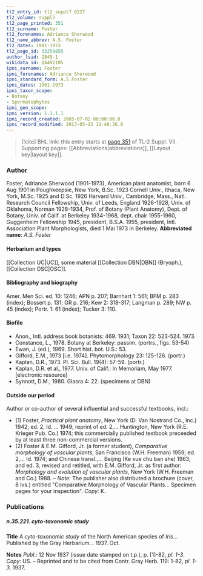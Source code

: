 ```yaml
---
tl2_entry_id: tl2_suppl7_0227
tl2_volume: suppl7
tl2_page_printed: 351
tl2_surname: Foster
tl2_forenames: Adriance Sherwood
tl2_name_abbrev: A.S. Foster
tl2_dates: 1901-1973
tl2_page_id: 33259855
author_lsid: 2845-1
wikidata_id: Q4492105
ipni_surname: Foster
ipni_forenames: Adriance Sherwood
ipni_standard_form: A.S.Foster
ipni_dates: 1901-1973
ipni_taxon_scope: 
- Botany
- Spermatophytes
ipni_geo_scope: 
ipni_version: 1.1.1.1
ipni_record_created: 2003-07-02 00:00:00.0
ipni_record_modified: 2013-05-15 11:48:36.0
---
```



> [!cite] BHL link: this entry starts at [page 351](https://www.biodiversitylibrary.org/page/33259855) of TL-2 Suppl. VII.
> Supporting pages: [[Abbreviations|abbreviations]], [[Layout key|layout key]].

### Author

Foster, Adriance Sherwood (1901-1973), American plant anatomist, born 6 Aug 1901 in Poughkeepsie, New York, B.Sc. 1923 Cornell Univ., Ithaca, New York, M.Sc. 1925 and D.Sc. 1926 Harvard Univ., Cambridge, Mass., Natl. Research Council Fellowship, Univ. of Leeds, England 1926-1928, Univ. of Oklahoma, Norman 1928-1934, Prof. of Botany (Plant Anatomy), Dept. of Botany, Univ. of Calif. at Berkeley 1934-1968, dept. chair 1955-1960, Guggenheim Fellowship 1945, president, B.S.A. 1955, president, Intl. Association Plant Morphologists, died 1 Mai 1973 in Berkeley. 
**Abbreviated name**: *A.S. Foster*

#### Herbarium and types

[[Collection UC|UC]], some material [[Collection DBN|DBN]] (Bryoph.), [[Collection OSC|OSC]].

#### Bibliography and biography

Amer. Men Sci. ed. 10: 1246; APN p. 207; Barnhart 1: 561; BFM p. 283 (index); Bossert p. 131; GR p. 216; Kew 2: 318-317; Langman p. 289; NW p. 45 (index); Portr. 1: 61 (index); Tucker 3: 110.

#### Biofile

- Anon., Intl. address book botanists: 469. 1931; Taxon 22: 523-524. 1973.
- Constance, L., 1978. Botany at Berkeley: passim. (portrs., figs. 53-54)
- Ewan, J. (ed.), 1969. Short hist. bot. U.S.: 53.
- Gifford, E.M., 1973 \[i.e. 1974\]. Phytomorphology 23: 125-126. (portr.)
- Kaplan, D.R., 1973. Pl. Sci. Bull. 19(4): 57-59. (portr.)
- Kaplan, D.R. et al., 1977. Univ. of Calif.: In Memoriam, May 1977. \[electronic resource\]
- Synnott, D.M., 1980. Glasra 4: 22. (specimens at DBN)

#### Outside our period

Author or co-author of several influential and successful textbooks, incl.:
- (1) Foster, *Practical plant anatomy*, New York (D. Van Nostrand Co., Inc.) 1942; ed. 2, Id. ... 1949; reprint of ed. 2,... Huntington, New York (R.E. Krieger Pub. Co.) 1974; this commercially published textbook preceeded by at least three non-commercial versions.
- (2) Foster & E.M. Gifford, Jr. (a former student), *Comparative morphology of vascular plants*, San Francisco (W.H. Freeman) 1959; ed. 2,... Id. 1974; and Chinese transl.,... Beijing (Ke xue chu ban she) 1963; and ed. 3, revised and retitled, with E.M. Gifford, Jr. as first author: *Morphology and evolution of vascular plants*, New York (W.H. Freeman and Co.) 1988. – *Note*: The publisher also distributed a brochure (cover, 8 lvs.) entitled "Comparative Morphology of Vascular Plants... Specimen pages for your inspection". *Copy*: K.

### Publications

##### n.35.221. cyto-taxonomic study

**Title**
A *cyto-taxonomic study* of the North American species of *Iris*... Published by the Gray Herbarium... 1937. Oct.

**Notes**
*Publ*.: 12 Nov 1937 (issue date stamped on t.p.), p. \[1\]-82, *pl. 1-3*. *Copy*: US. – Reprinted and to be cited from Contr. Gray Herb. 119: 1-82, *pl. 1-3*. 1937.

